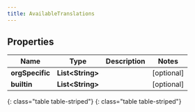 ```yaml
---
title: AvailableTranslations
---
```


## Properties

| Name | Type | Description | Notes |
| ------------ | ------------- | ------------- | ------------- |
| **orgSpecific** | **List&lt;String&gt;** |  |  [optional] |
| **builtin** | **List&lt;String&gt;** |  |  [optional] |
{: class="table table-striped"}
{: class="table table-striped"}


